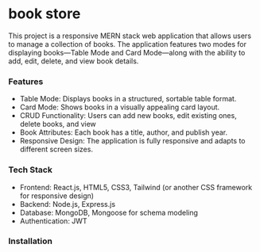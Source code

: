 <h1>book store</h1>
<p>This project is a responsive MERN stack web application that allows users to manage a collection of books. The application features two modes for displaying books—Table Mode and Card Mode—along with the ability to add, edit, delete, and view book details.</p>
<h3>Features</h3>
<ul>
  <li>Table Mode: Displays books in a structured, sortable table format.</li>
  <li>Card Mode: Shows books in a visually appealing card layout.</li>
  <li>CRUD Functionality: Users can add new books, edit existing ones, delete books, and view</li>
  <li>Book Attributes: Each book has a title, author, and publish year.</li>
  <li>Responsive Design: The application is fully responsive and adapts to different screen sizes.</li>
</ul>
<h3>Tech Stack</h3>
<ul>
  <li>Frontend: React.js, HTML5, CSS3, Tailwind (or another CSS framework for responsive design)</li>
  <li>Backend: Node.js, Express.js</li>
  <li>Database: MongoDB, Mongoose for schema modeling</li>
  <li>Authentication: JWT</li>
</ul>
<h3>Installation</h3>
<p></p>
